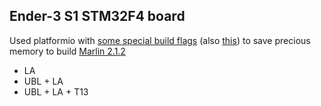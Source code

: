 ## Ender-3 S1 STM32F4 board
Used platformio with [some special build flags](https://ufj.ddns.net/blog/marlin/2019/01/07/reducing-marlin-binary-size.html) (also [this](https://www.crosslink.io/marlin-2-0-memory-usage-by-feature/)) to save precious memory to build [Marlin 2.1.2](https://github.com/MarlinFirmware/Marlin)
- LA
- UBL + LA
- UBL + LA + T13
